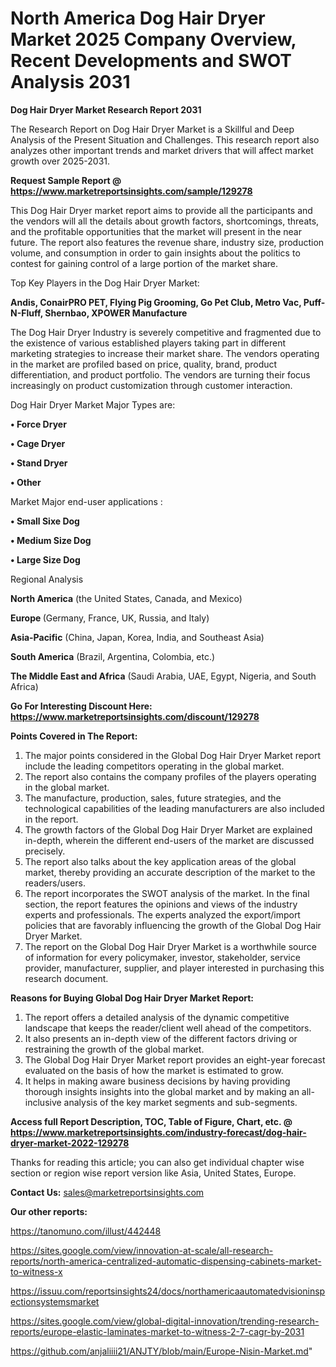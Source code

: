 # North America Dog Hair Dryer Market 2025 Company Overview, Recent Developments and SWOT Analysis 2031

<strong>Dog Hair Dryer Market Research Report 2031</strong>

The Research Report on Dog Hair Dryer Market is a Skillful and Deep Analysis of the Present Situation and Challenges. This research report also analyzes other important trends and market drivers that will affect market growth over 2025-2031.

<strong>Request Sample Report @ <a href=https://www.marketreportsinsights.com/sample/129278>https://www.marketreportsinsights.com/sample/129278</a></strong>

This Dog Hair Dryer market report aims to provide all the participants and the vendors will all the details about growth factors, shortcomings, threats, and the profitable opportunities that the market will present in the near future. The report also features the revenue share, industry size, production volume, and consumption in order to gain insights about the politics to contest for gaining control of a large portion of the market share.

Top Key Players in the Dog Hair Dryer Market:

<strong>Andis, ConairPRO PET, Flying Pig Grooming, Go Pet Club, Metro Vac, Puff-N-Fluff, Shernbao, XPOWER Manufacture</strong>

The Dog Hair Dryer Industry is severely competitive and fragmented due to the existence of various established players taking part in different marketing strategies to increase their market share. The vendors operating in the market are profiled based on price, quality, brand, product differentiation, and product portfolio. The vendors are turning their focus increasingly on product customization through customer interaction.

Dog Hair Dryer Market Major Types are:

<strong>• Force Dryer

• Cage Dryer

• Stand Dryer

• Other</strong>

Market Major end-user applications :

<strong>• Small Sixe Dog

• Medium Size Dog

• Large Size Dog</strong>

Regional Analysis

</u><strong><b>North America</b></strong> (the United States, Canada, and Mexico)

<strong><b>Europe </b></strong>(Germany, France, UK, Russia, and Italy)

<strong><b>Asia-Pacific</b></strong> (China, Japan, Korea, India, and Southeast Asia)

<strong><b>South America</b></strong> (Brazil, Argentina, Colombia, etc.)

<strong><b>The Middle East and Africa</b></strong> (Saudi Arabia, UAE, Egypt, Nigeria, and South Africa)

<strong>Go For Interesting Discount Here: <a href=https://www.marketreportsinsights.com/discount/129278>https://www.marketreportsinsights.com/discount/129278</a></strong>

<strong>Points Covered in The Report:</strong>
<ol>
  <li>The major points considered in the Global Dog Hair Dryer Market report include the leading competitors operating in the global market.</li>
  <li>The report also contains the company profiles of the players operating in the global market.</li>
  <li>The manufacture, production, sales, future strategies, and the technological capabilities of the leading manufacturers are also included in the report.</li>
  <li>The growth factors of the Global Dog Hair Dryer Market are explained in-depth, wherein the different end-users of the market are discussed precisely.</li>
  <li>The report also talks about the key application areas of the global market, thereby providing an accurate description of the market to the readers/users.</li>
  <li>The report incorporates the SWOT analysis of the market. In the final section, the report features the opinions and views of the industry experts and professionals. The experts analyzed the export/import policies that are favorably influencing the growth of the Global Dog Hair Dryer Market.</li>
  <li>The report on the Global Dog Hair Dryer Market is a worthwhile source of information for every policymaker, investor, stakeholder, service provider, manufacturer, supplier, and player interested in purchasing this research document.</li>
</ol>
<strong>Reasons for Buying Global Dog Hair Dryer Market Report:</strong>

<ol>
  <li>The report offers a detailed analysis of the dynamic competitive landscape that keeps the reader/client well ahead of the competitors.</li>
  <li>It also presents an in-depth view of the different factors driving or restraining the growth of the global market.</li>
  <li>The Global Dog Hair Dryer Market report provides an eight-year forecast evaluated on the basis of how the market is estimated to grow.</li>
  <li>It helps in making aware business decisions by having providing thorough insights insights into the global market and by making an all-inclusive analysis of the key market segments and sub-segments.</li>
</ol>
<strong>Access full Report Description, TOC, Table of Figure, Chart, etc. @ <a href=https://www.marketreportsinsights.com/industry-forecast/dog-hair-dryer-market-2022-129278>https://www.marketreportsinsights.com/industry-forecast/dog-hair-dryer-market-2022-129278</a></strong>


Thanks for reading this article; you can also get individual chapter wise section or region wise report version like Asia, United States, Europe.

<strong>Contact Us:</strong>
sales@marketreportsinsights.com

<strong>Our other reports:</strong>

<a href=https://tanomuno.com/illust/442448>https://tanomuno.com/illust/442448</a>

<a href=https://sites.google.com/view/innovation-at-scale/all-research-reports/north-america-centralized-automatic-dispensing-cabinets-market-to-witness-x>https://sites.google.com/view/innovation-at-scale/all-research-reports/north-america-centralized-automatic-dispensing-cabinets-market-to-witness-x</a>

<a href=https://issuu.com/reportsinsights24/docs/northamericaautomatedvisioninspectionsystemsmarket>https://issuu.com/reportsinsights24/docs/northamericaautomatedvisioninspectionsystemsmarket</a>

<a href=https://sites.google.com/view/global-digital-innovation/trending-research-reports/europe-elastic-laminates-market-to-witness-2-7-cagr-by-2031>https://sites.google.com/view/global-digital-innovation/trending-research-reports/europe-elastic-laminates-market-to-witness-2-7-cagr-by-2031</a>

<a href=https://github.com/anjaliiii21/ANJTY/blob/main/Europe-Nisin-Market.md>https://github.com/anjaliiii21/ANJTY/blob/main/Europe-Nisin-Market.md</a>"
